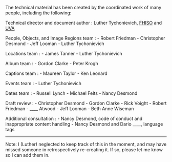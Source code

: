 The technical material has been created by the coordinated work of many people, including the following:

Technical director and document author
:   Luther Tychonievich, [FHISO](https://fhiso.org) and [UVA](https://www.cs.virginia.edu)

People, Objects, and Image Regions team
:   - Robert Friedman
    - Christopher Desmond
    - Jeff Looman
    - Luther Tychonievich

Locations team
:   - James Tanner
    - Luther Tychonievich

Album team
:   - Gordon Clarke
    - Peter Krogh

Captions team
:   - Maureen Taylor
    - Ken Leonard

Events team
:   - Luther Tychonievich

Dates team
:   - Russell Lynch
    - Michael Felts
    - Nancy Desmond

Draft review
:   - Christopher Desmond
    - Gordon Clarke
    - Rick Voight
    - Robert Friedman
    - \_\_\_\_ Atwood
    - Jeff Looman
    - Beth Anne Wiseman

Additional consultation
:   - Nancy Desmond, code of conduct and inappropriate content handling
    - Nancy Desmond and Dario \_\_\_\_, language tags


----

Note: I (Luther) neglected to keep track of this in the moment, and may have missed someone in retrospectively re-creating it. If so, please let me know so I can add them in.
